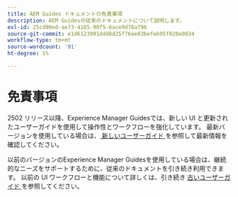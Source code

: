 ```yaml
---
title: AEM Guides ドキュメントの免責事項
description: AEM Guidesの従来のドキュメントについて説明します。
exl-id: 25cd90ed-ae73-4185-90f5-6ace9d76a796
source-git-commit: e1d6123991ddd8d25f76ee03befeb95f020a9834
workflow-type: tm+mt
source-wordcount: '91'
ht-degree: 1%

---
```



# 免責事項

2502 リリース以降、Experience Manager Guidesでは、新しい UI と更新されたユーザーガイドを使用して操作性とワークフローを強化しています。 最新バージョンを使用している場合は、[ 新しいユーザーガイド ](../product-guide/overview.md) を参照して最新情報を確認してください。

以前のバージョンのExperience Manager Guidesを使用している場合は、継続的なニーズをサポートするために、従来のドキュメントを引き続き利用できます。 以前の UI ワークフローと機能について詳しくは、引き続き [ 古いユーザーガイド ](overview.md) を参照してください。